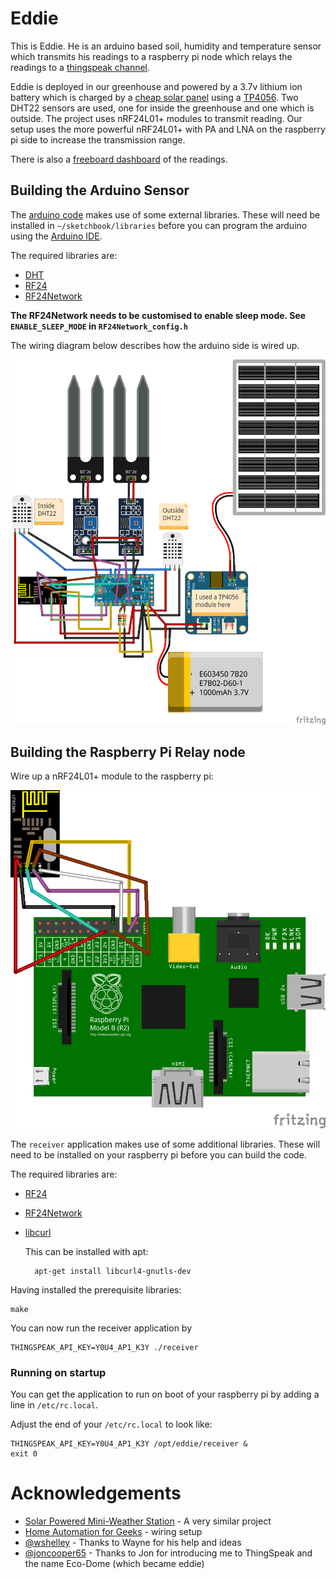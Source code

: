 # Eddie

This is Eddie. He is an arduino based soil, humidity and temperature sensor 
which transmits his readings to a raspberry pi node which relays the readings
to a [thingspeak channel](https://thingspeak.com/channels/92463).

Eddie is deployed in our greenhouse and powered by a 3.7v lithium ion battery
which is charged by a [cheap solar panel](http://www.amazon.co.uk/gp/product/B00EU6XZLQ)
using a [TP4056](http://www.amazon.co.uk/Cars-XCSOURCE%C2%AE-Lithium-Battery-Charging-TE106/dp/B00SR4FH4A).
Two DHT22 sensors are used, one for inside the greenhouse and one which is outside. The
project uses nRF24L01+ modules to transmit reading. Our setup uses the more powerful
nRF24L01+ with PA and LNA on the raspberry pi side to increase the transmission range.

There is also a [freeboard dashboard](http://freeboard.io/board/vIWE1d) of the readings.

## Building the Arduino Sensor

The [arduino code](sensor.ino) makes use of some external libraries. These will 
need be installed in `~/sketchbook/libraries` before you can program the arduino
using the [Arduino IDE](https://www.arduino.cc/en/Main/Software).

The required libraries are:

- [DHT](https://github.com/markruys/arduino-DHT)
- [RF24](https://github.com/TMRh20/RF24.git)
- [RF24Network](https://github.com/TMRh20/RF24Network.git)

**The RF24Network needs to be customised to enable sleep mode. See `ENABLE_SLEEP_MODE` in `RF24Network_config.h`**

The wiring diagram below describes how the arduino side is wired up.

![Arduino Wiring](fritzing/arduino_bb.png)

## Building the Raspberry Pi Relay node

Wire up a nRF24L01+ module to the raspberry pi:

![Raspberry Pi Wiring](fritzing/raspberrypi_bb.png)

The `receiver` application makes use of some additional libraries. These will 
need to be installed on your raspberry pi before you can build the code.

The required libraries are:

- [RF24](https://github.com/TMRh20/RF24.git)
- [RF24Network](https://github.com/TMRh20/RF24Network.git)
- [libcurl](https://curl.haxx.se/libcurl/)

  This can be installed with apt:

        apt-get install libcurl4-gnutls-dev

Having installed the prerequisite libraries:

    make

You can now run the receiver application by

    THINGSPEAK_API_KEY=Y0U4_AP1_K3Y ./receiver

### Running on startup

You can get the application to run on boot of your raspberry pi by adding a line in `/etc/rc.local`.

Adjust the end of your `/etc/rc.local` to look like:

    THINGSPEAK_API_KEY=Y0U4_AP1_K3Y /opt/eddie/receiver &
    exit 0

# Acknowledgements

- [Solar Powered Mini-Weather Station](http://forum.mysensors.org/topic/841/solar-powered-mini-weather-station) - A very similar project
- [Home Automation for Geeks](http://homeautomationforgeeks.com/rf24software.shtml) - wiring setup
- [@wshelley](https://github.com/wshelley) - Thanks to Wayne for his help and ideas
- [@joncooper65](https://github.com/joncooper65) - Thanks to Jon for introducing me to ThingSpeak and the name Eco-Dome (which became eddie)

